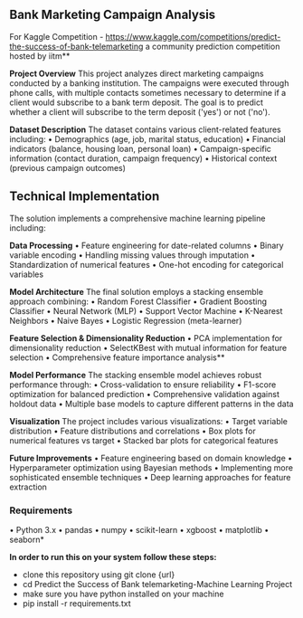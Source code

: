 ## Bank Marketing Campaign Analysis

For Kaggle Competition - https://www.kaggle.com/competitions/predict-the-success-of-bank-telemarketing
a community prediction competition hosted by iitm**

**Project Overview**
This project analyzes direct marketing campaigns conducted by a banking institution. The campaigns were executed through phone calls, with multiple contacts sometimes necessary to determine if a client would subscribe to a bank term deposit. The goal is to predict whether a client will subscribe to the term deposit ('yes') or not ('no').

**Dataset Description**
The dataset contains various client-related features including:
•	Demographics (age, job, marital status, education)
•	Financial indicators (balance, housing loan, personal loan)
•	Campaign-specific information (contact duration, campaign frequency)
•	Historical context (previous campaign outcomes)

## Technical Implementation

The solution implements a comprehensive machine learning pipeline including:


**Data Processing**
•	Feature engineering for date-related columns
•	Binary variable encoding
•	Handling missing values through imputation
•	Standardization of numerical features
•	One-hot encoding for categorical variables


**Model Architecture**
The final solution employs a stacking ensemble approach combining:
•	Random Forest Classifier
•	Gradient Boosting Classifier
•	Neural Network (MLP)
•	Support Vector Machine
•	K-Nearest Neighbors
•	Naive Bayes
•	Logistic Regression (meta-learner)


**Feature Selection & Dimensionality Reduction**
•	PCA implementation for dimensionality reduction
•	SelectKBest with mutual information for feature selection
•	Comprehensive feature importance analysis**

**Model Performance**
The stacking ensemble model achieves robust performance through:
•	Cross-validation to ensure reliability
•	F1-score optimization for balanced prediction
•	Comprehensive validation against holdout data
•	Multiple base models to capture different patterns in the data

**Visualization**
The project includes various visualizations:
•	Target variable distribution
•	Feature distributions and correlations
•	Box plots for numerical features vs target
•	Stacked bar plots for categorical features

**Future Improvements**
•	Feature engineering based on domain knowledge
•	Hyperparameter optimization using Bayesian methods
•	Implementing more sophisticated ensemble techniques
•	Deep learning approaches for feature extraction

### Requirements

•	Python 3.x
•	pandas
•	numpy
•	scikit-learn
•	xgboost
•	matplotlib
•	seaborn*

**In order to run this on your system follow these steps:**

- clone this repository using git clone {url}
- cd Predict the Success of Bank telemarketing-Machine Learning Project
- make sure you have python installed on your machine
- pip install -r requirements.txt
